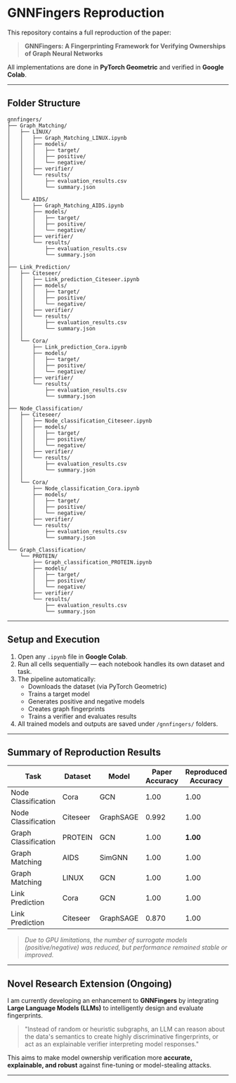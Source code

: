 # GNNFingers Reproduction 

This repository contains a full reproduction of the paper:
> **GNNFingers: A Fingerprinting Framework for Verifying Ownerships of Graph Neural Networks**

All implementations are done in **PyTorch Geometric** and verified in **Google Colab**.

---

##  Folder Structure

```
gnnfingers/
├── Graph_Matching/
│   ├── LINUX/
│   │   ├── Graph_Matching_LINUX.ipynb
│   │   ├── models/
│   │   │   ├── target/
│   │   │   ├── positive/
│   │   │   └── negative/
│   │   ├── verifier/
│   │   └── results/
│   │       ├── evaluation_results.csv
│   │       └── summary.json
│   │
│   └── AIDS/
│       ├── Graph_Matching_AIDS.ipynb
│       ├── models/
│       │   ├── target/
│       │   ├── positive/
│       │   └── negative/
│       ├── verifier/
│       └── results/
│           ├── evaluation_results.csv
│           └── summary.json
│
├── Link_Prediction/
│   ├── Citeseer/
│   │   ├── Link_prediction_Citeseer.ipynb
│   │   ├── models/
│   │   │   ├── target/
│   │   │   ├── positive/
│   │   │   └── negative/
│   │   ├── verifier/
│   │   └── results/
│   │       ├── evaluation_results.csv
│   │       └── summary.json
│   │
│   └── Cora/
│       ├── Link_prediction_Cora.ipynb
│       ├── models/
│       │   ├── target/
│       │   ├── positive/
│       │   └── negative/
│       ├── verifier/
│       └── results/
│           ├── evaluation_results.csv
│           └── summary.json
│
├── Node_Classification/
│   ├── Citeseer/
│   │   ├── Node_classification_Citeseer.ipynb
│   │   ├── models/
│   │   │   ├── target/
│   │   │   ├── positive/
│   │   │   └── negative/
│   │   ├── verifier/
│   │   └── results/
│   │       ├── evaluation_results.csv
│   │       └── summary.json
│   │
│   └── Cora/
│       ├── Node_classification_Cora.ipynb
│       ├── models/
│       │   ├── target/
│       │   ├── positive/
│       │   └── negative/
│       ├── verifier/
│       └── results/
│           ├── evaluation_results.csv
│           └── summary.json
│
└── Graph_Classification/
    └── PROTEIN/
        ├── Graph_classification_PROTEIN.ipynb
        ├── models/
        │   ├── target/
        │   ├── positive/
        │   └── negative/
        ├── verifier/
        └── results/
            ├── evaluation_results.csv
            └── summary.json
```

---

## Setup and Execution

1. Open any `.ipynb` file in **Google Colab**.  
2. Run all cells sequentially — each notebook handles its own dataset and task.  
3. The pipeline automatically:
   - Downloads the dataset (via PyTorch Geometric)
   - Trains a target model
   - Generates positive and negative models
   - Creates graph fingerprints
   - Trains a verifier and evaluates results
4. All trained models and outputs are saved under `/gnnfingers/` folders.

---

##  Summary of Reproduction Results

| Task | Dataset | Model | Paper Accuracy | Reproduced Accuracy |
|------|----------|--------|----------------|---------------------|
| Node Classification | Cora | GCN | 1.00 | 1.00 |
| Node Classification | Citeseer | GraphSAGE | 0.992 | 1.00 | 
| Graph Classification | PROTEIN | GCN | 1.00 | **1.00** |
| Graph Matching | AIDS | SimGNN | 1.00 | 1.00 |
| Graph Matching | LINUX | GCN | 1.00 | 1.00 | 
| Link Prediction | Cora | GCN | 1.00 | 1.00 | 
| Link Prediction | Citeseer | GraphSAGE | 0.870 | 1.00 |

> *Due to GPU limitations, the number of surrogate models (positive/negative) was reduced, but performance remained stable or improved.*

---

##  Novel Research Extension (Ongoing)

I am currently developing an enhancement to **GNNFingers** by integrating **Large Language Models (LLMs)** to intelligently design and evaluate fingerprints.

> "Instead of random or heuristic subgraphs, an LLM can reason about the data's semantics to create highly discriminative fingerprints, or act as an explainable verifier interpreting model responses."

This aims to make model ownership verification more **accurate, explainable, and robust** against fine-tuning or model-stealing attacks.

---

